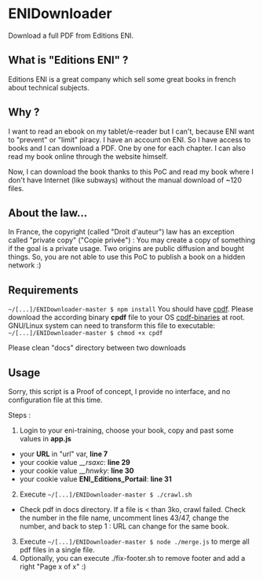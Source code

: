 ENIDownloader
=============

Download a full PDF from Editions ENI.

What is "Editions ENI" ?
------------------------

Editions ENI is a great company which sell some great books in french about technical subjects.

Why ?
-----

I want to read an ebook on my tablet/e-reader but I can't, because ENI want to "prevent" or "limit" piracy. 
I have an account on ENI. So I have access to books and I can download a PDF. One by one for each chapter. 
I can also read my book online through the website himself.
 
Now, I can download the book thanks to this PoC and read my book where I don't have Internet (like subways) without the
manual download of ~120 files.

About the law...
----------------

In France, the copyright (called "Droit d'auteur") law has an exception called "private copy" ("Copie privée") :
You may create a copy of something if the goal is a private usage. Two origins are public diffusion and bought things.
So, you are not able to use this PoC to publish a book on a hidden network :)

Requirements
------------

`~/[...]/ENIDownloader-master $ npm install`
You should have [cpdf](http://community.coherentpdf.com/).
Please download the according binary **cpdf** file to your OS [cpdf-binaries](https://github.com/coherentgraphics/cpdf-binaries) at root.
GNU/Linux system can need to transform this file to executable: `~/[...]/ENIDownloader-master $ chmod +x cpdf`

Please clean "docs" directory between two downloads

Usage
-----

Sorry, this script is a Proof of concept, I provide no interface, and no configuration file at this time.

Steps :
1. Login to your eni-training, choose your book, copy and past some values in **app.js**
- your **URL** in "url" var, **line 7**
- your cookie value __\__rsaxc__: **line 29**
- your cookie value __\__hnwky__: **line 30**
- your cookie value __ENI\_Editions_Portail__: **line 31**
2. Execute `~/[...]/ENIDownloader-master $ ./crawl.sh`
- Check pdf in docs directory. If a file is < than 3ko, crawl failed. Check the number in the file name, uncomment lines 43/47, change the number, and back to step 1 : URL can change for the same book.
3. Execute `~/[...]/ENIDownloader-master $ node ./merge.js` to merge all pdf files in a single file. 
4. Optionally, you can execute ./fix-footer.sh to remove footer and add a right "Page x of x" :)